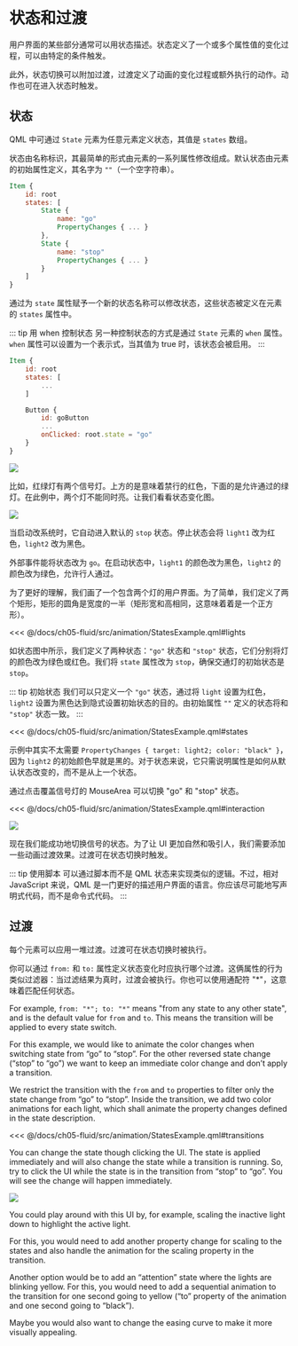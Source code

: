# 状态和过渡

用户界面的某些部分通常可以用状态描述。状态定义了一个或多个属性值的变化过程，可以由特定的条件触发。

此外，状态切换可以附加过渡，过渡定义了动画的变化过程或额外执行的动作。动作也可在进入状态时触发。

## 状态

QML 中可通过 `State` 元素为任意元素定义状态，其值是 `states` 数组。

状态由名称标识，其最简单的形式由元素的一系列属性修改组成。默认状态由元素的初始属性定义，其名字为 `""`（一个空字符串）。

```qml
Item {
    id: root
    states: [
        State {
            name: "go"
            PropertyChanges { ... }
        },
        State {
            name: "stop"
            PropertyChanges { ... }
        }
    ]
}
```

通过为 `state` 属性赋予一个新的状态名称可以修改状态，这些状态被定义在元素的 `states` 属性中。

::: tip 用 when 控制状态
另一种控制状态的方式是通过 `State` 元素的 `when` 属性。`when` 属性可以设置为一个表示式，当其值为 true 时，该状态会被启用。
:::

```qml
Item {
    id: root
    states: [
        ...
    ]

    Button {
        id: goButton
        ...
        onClicked: root.state = "go"
    }
}
```

![](./assets/trafficlight_sketch.png)

比如，红绿灯有两个信号灯。上方的是意味着禁行的红色，下面的是允许通过的绿灯。在此例中，两个灯不能同时亮。让我们看看状态变化图。

![](./assets/trafficlight_states.png)

当启动改系统时，它自动进入默认的 `stop` 状态。停止状态会将 `light1` 改为红色，`light2` 改为黑色。

外部事件能将状态改为 `go`。在启动状态中，`light1` 的颜色改为黑色，`light2` 的颜色改为绿色，允许行人通过。

为了更好的理解，我们画了一个包含两个灯的用户界面。为了简单，我们定义了两个矩形，矩形的圆角是宽度的一半（矩形宽和高相同，这意味着着是一个正方形）。

<<< @/docs/ch05-fluid/src/animation/StatesExample.qml#lights

如状态图中所示，我们定义了两种状态：`"go"` 状态和 `"stop"` 状态，它们分别将灯的颜色改为绿色或红色。我们将 `state` 属性改为 `stop`，确保交通灯的初始状态是 `stop`。

::: tip 初始状态
我们可以只定义一个 `"go"` 状态，通过将 `light` 设置为红色，`light2` 设置为黑色达到隐式设置初始状态的目的。由初始属性 `""` 定义的状态将和 `"stop"` 状态一致。
:::

<<< @/docs/ch05-fluid/src/animation/StatesExample.qml#states

示例中其实不太需要 `PropertyChanges { target: light2; color: "black" }`，因为 `light2` 的初始颜色早就是黑的。对于状态来说，它只需说明属性是如何从默认状态改变的，而不是从上一个状态。

通过点击覆盖信号灯的 MouseArea 可以切换 "go" 和 "stop" 状态。

<<< @/docs/ch05-fluid/src/animation/StatesExample.qml#interaction

![](./assets/trafficlight_ui.png)

现在我们能成功地切换信号的状态。为了让 UI 更加自然和吸引人，我们需要添加一些动画过渡效果。过渡可在状态切换时触发。

::: tip 使用脚本
可以通过脚本而不是 QML 状态来实现类似的逻辑。不过，相对 JavaScript 来说，QML 是一门更好的描述用户界面的语言。你应该尽可能地写声明式代码，而不是命令式代码。
:::


## 过渡

每个元素可以应用一堆过渡。过渡可在状态切换时被执行。

你可以通过 `from:` 和 `to:` 属性定义状态变化时应执行哪个过渡。这俩属性的行为类似过滤器：当过滤结果为真时，过渡会被执行。你也可以使用通配符 "\*"，这意味着匹配任何状态。

For example, `from: "*"; to: "*"` means "from any state to any other state", and is the default value for `from` and `to`. This means the transition will be applied to every state switch.

For this example, we would like to animate the color changes when switching state from “go” to “stop”. For the other reversed state change (“stop” to “go”) we want to keep an immediate color change and don’t apply a transition. 

We restrict the transition with the `from` and `to` properties to filter only the state change from “go” to “stop”. Inside the transition, we add two color animations for each light, which shall animate the property changes defined in the state description.

<<< @/docs/ch05-fluid/src/animation/StatesExample.qml#transitions

You can change the state though clicking the UI. The state is applied immediately and will also change the state while a transition is running. So, try to click the UI while the state is in the transition from “stop” to “go”. You will see the change will happen immediately.

![](./assets/trafficlight_transition.png)

You could play around with this UI by, for example, scaling the inactive light down to highlight the active light. 

For this, you would need to add another property change for scaling to the states and also handle the animation for the scaling property in the transition. 

Another option would be to add an “attention” state where the lights are blinking yellow. For this, you would need to add a sequential animation to the transition for one second going to yellow (“to” property of the animation and one second going to “black”).

Maybe you would also want to change the easing curve to make it more visually appealing.

